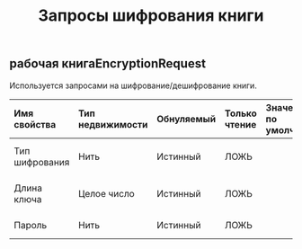 ﻿---
title: Запросы шифрования книги
second_title: Aspose.Cells Cloud Documen
type: docs
url: /ru/specification/model/workbookencryptionrequest/
description: "Aspose.Cells Спецификация облачной модели: WorkbookEncryptionRequest. Легко обрабатывайте Excel и другие документы электронных таблиц с помощью таких функций, как открытие, создание, редактирование, разделение, слияние, сравнение и преобразование."
kwords: Excel, Office, электронная таблица, Cloud REST API, WorkbookEncryptionRequest
weight: 50
---
## **рабочая книгаEncryptionRequest**

 Используется запросами на шифрование/дешифрование книги.

| Имя свойства| Тип недвижимости| Обнуляемый| Только чтение| Значение по умолчанию| Описание|
|:- |:- |:- |:- |:- |:- |
| Тип шифрования| Нить| Истинный| ЛОЖЬ|| Тип шифрования книги.|
| Длина ключа| Целое число| Истинный| ЛОЖЬ|| Длина ключа шифрования.|
| Пароль| Нить| Истинный| ЛОЖЬ|| Пароль шифрования.|

